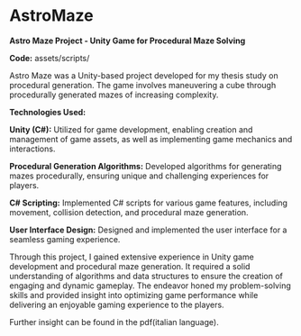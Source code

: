 # AstroMaze
**Astro Maze Project - Unity Game for Procedural Maze Solving**

**Code:** assets/scripts/

Astro Maze was a Unity-based project developed for my thesis study on procedural generation. The game involves maneuvering a cube through procedurally generated mazes of increasing complexity.

**Technologies Used:**

**Unity (C#):** Utilized for game development, enabling creation and management of game assets, as well as implementing game mechanics and interactions.

**Procedural Generation Algorithms:** Developed algorithms for generating mazes procedurally, ensuring unique and challenging experiences for players.

**C# Scripting:** Implemented C# scripts for various game features, including movement, collision detection, and procedural maze generation.

**User Interface Design:** Designed and implemented the user interface for a seamless gaming experience.

Through this project, I gained extensive experience in Unity game development and procedural maze generation. It required a solid understanding of algorithms and data structures to ensure the creation of engaging and dynamic gameplay. The endeavor honed my problem-solving skills and provided insight into optimizing game performance while delivering an enjoyable gaming experience to the players.

Further insight can be found in the pdf(italian language).
